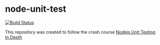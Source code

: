 # node-unit-test
[![Build Status](https://travis-ci.org/iwilliam317/node-unit-test.svg?branch=master)](https://travis-ci.org/iwilliam317/node-unit-test)

This repository was created to follow the crash course [Nodejs Unit Testing In Depth](https://www.udemy.com/nodejs-unit-testing-in-depth/)
